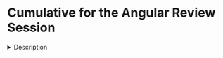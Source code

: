 # Cumulative for the  Angular Review Session
<details><summary>Description</summary>

# Angular: ANG-REVIEW-ANG

### Contributors

Author: Jonathan De La Cruz

Reviewers:

## Scope

This review session will cover the entire Angular unit. Modules covered are as follows. 

## Conducting Review Session

**Estimated Time:** 120 minutes

### Review Handout

[Angular-Review-Handout.md]([Angular-Review-Handout.md](https://revature0.sharepoint.com/:t:/s/trainers/EQmARjKCRGFNtuvPXe-4M8gBxWYueEMbgM_3AA7YkB6CMA?e=e5w2W0))

## Review Session Information

### 001-Angular Orientation

#### Define

- Angular - A front-end web framework for creating single page apps. 
- Single Page Application - A type of web application that loads a single HTML page and dynamically updates that page as the user interacts with it, without requiring the page to be reloaded
- Webpack - A module bundler for JavaScript apps, it's used to package and optimize an app's code and resources into a single bundle that can be served to the user in a web browser. 

#### Importance/Use Case

- Environment Set up - we want the associates to have all programs, libraries and tooling required to work with Angular applications installed on their machines. 
- Understanding single page web applications is core to the rest of the unit - we want them to leverage the strengths of SPAs and not attempt to develop traditional sites while fighting the framework. 

#### Common Pitfalls

1. Confusing Angular and AngularJS (following incorrect tutorials or Stack Overflow posts.)

#### Interview Questions

1. What is a Single Page Application, how does it differ from a traditional website? What are the pros and cons?
2. What is the command to initialize a new Angular application?
3. How is Angular different from AngularJS?


### 002-Angular Foundation

#### Define

- Component - a building block of the user interface that encapsulates a set of related functionality and presents a view to the user. Consists of multiple parts. 
- Decorator - A special declaration that can be attached to a class declaration, method, property, or parameter; used to modify their behavior or add additional meta data that can be used by other parts of the app. 
- Template - HTML file in a component that defines how the component is rendered in the application, contains special syntax and directives to support data binding, event handline, and other features. 
- 1-way data binding - Data binding that flows from the component to the view. 
- 2-way data binding - Data binding where data can flow in either direction, mainly used to create forms. 
- Structural directive - A type of directive that is used to modify the structure of the HTML document, by adding, removing, or manipulating elements based on a condition or data set.
- Attribute directive - A type of directive that is used to modify the behavior or appearance of an HTML element, by applying a set of instructions or styles to it.

#### Importance/Use Case

- This module introduces essential concepts and syntax such as modules, components, templates, data binding, and directives that form the foundation of building Angular applications.

#### Common Pitfalls

1. Overwhelmed by the Angular project structure. 
2. Package.json vs package-lock.json and node_modules.json. 

#### Interview Questions

1. What is directive?
2. What is the purpose of decorator?
3. What are different ways to data bind? 
4. What is event binding?


### 003-Angular Pipes

#### Define

- Pipe - A feature that allows developers to transform the value of an expression or variable into a desired output format, by applying a set of instructions or filters to it.

#### Importance/Use Case

- Teaches associates how to transform and manipulate data in Angular applications using built-in and custom pipes, which is a crucial aspect of building efficient and dynamic applications.

#### Common Pitfalls

1. Not knowing what a pipe is or when to use them. 

#### Interview Questions

1. What is a pipe? When would you use one?
2. How can you create a custom pipe?


### 004-Angular Component Depth

#### Define

- Component lifecycle - Creation, Initialization, View Creation, Content Checking, Destruction
- Event Emitter - A mechanism used to emit custom events from a component to its parent or other components in the application.

#### Importance/Use Case

- Teaches associates how to style components within an Angular application. 
- Component lifecycle and associated lifecycle hooks are essential for creating a dynamic application. 
 
#### Common Pitfalls

1. When creating a component, associates need to ensure that the new component is inside a declaration array in @NgModule decorator. They also need to ensure that they have imported the typescript class of the component where the NgModule is. 

#### Interview Questions

1. How do we share data between components? 
2. What is component?
3. How is a component different from a service?
4. What are lifecycle hooks? Give 2 examples


### 005-Angular Routing and Services

#### Define

- Routing - The process of defining the navigation paths and views for an application, and handling navigation between those paths and views.
- Route Guard - Used to control access to routes in an application based on various criteria, such as user authentication, user roles, or other conditions.
- Services - A class that provides functionality to other parts of the application. Services are typically used to provide shared data, business logic, or utilities that are used across multiple components.
- Dependency Injection - A design pattern that allows a component to request dependencies from an external source, rather than creating or managing them itself. Used to inject services into components or other areas of an Angular application that requires their functionality. 

#### Importance/Use Case

- Routing is how we navigate through an SPA, without an understanding of routing within Angular associates cannot leverage the advantages of an SPA versus a traditional web page. 
- Route Guards add security and prevent unwanted access to certain routes, components, and the data within them. Essential to writing a secure application.

#### Common Pitfalls

1. RouterOutlet needs to be where they want the routing components to be shown.
2. Not using Angular routing specific navigation tools like RouterLink versus hrefs (which cause refreshes.)

#### Interview Questions

1. Describe Dependency Injection design pattern and how angular handles it?
2. What are services?
3. (T/F) Changing the route via Angular Routing will send an http call


### 006-Angular with RxJS and Http

#### Define

- RxJS - A library that provides reactive programming features, such as observables and operators, to make it easier to work with asynchronous data streams.
- HttpClient - a built-in Angular service for making HTTP requests to a server or external API.
- Pub/Sub design pattern - The publish/subscribe design pattern used in Angular, allowing components to communicate without having to know about each other directly. 
- Observable - An observable can be thought of as a stream of values that can be observed over time. We can use operators to transform the data stream and subscribe to the observable to receive updates as new data is emitted.
- Subjects - A type of Observable that allows for multicasting, which means that it can send the same data stream to multiple subscribers.

#### Importance/Use Case

- HttpClient is the main way associates will consume content from their back-end or an outside API. 
- Associates need to understand RxJS observables and subjects to pass data from one part of their application to another asynchronously. 

#### Common Pitfalls

1.  Not understanding how to work with observables. 
2. Understanding the asynchronous nature of observables. 

#### Interview Questions

1. How do we make http calls in angular?
2. How is an observable different from a promise?

# Cumulative for the  Angular Review Session
</details>
